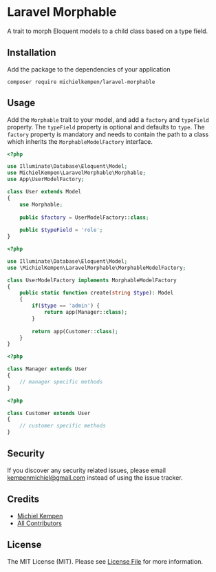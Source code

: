 # Laravel Morphable

A trait to morph Eloquent models to a child class based on a type field.

## Installation

Add the package to the dependencies of your application

```
composer require michielkempen/laravel-morphable
```

## Usage

Add the `Morphable` trait to your model, and add a `factory` and `typeField` property. The `typeField` property is optional and defaults to `type`. The `factory` property is mandatory and needs to contain the path to a class which inherits the `MorphableModelFactory` interface.

```php
<?php

use Illuminate\Database\Eloquent\Model;
use MichielKempen\LaravelMorphable\Morphable;
use App\UserModelFactory;

class User extends Model
{
    use Morphable;
    
    public $factory = UserModelFactory::class;
    
    public $typeField = 'role';
}
```

```php
<?php

use Illuminate\Database\Eloquent\Model;
use \MichielKempen\LaravelMorphable\MorphableModelFactory;

class UserModelFactory implements MorphableModelFactory
{
    public static function create(string $type): Model
    {
        if($type == 'admin') {
            return app(Manager::class);
        }   
    
        return app(Customer::class);
    }
}
```

```php
<?php

class Manager extends User
{
    // manager specific methods
}
```

```php
<?php

class Customer extends User
{
    // customer specific methods
}
```

## Security

If you discover any security related issues, please email kempenmichiel@gmail.com instead of using the issue tracker.

## Credits

- [Michiel Kempen](https://github.com/michielkempen)
- [All Contributors](../../contributors)

## License

The MIT License (MIT). Please see [License File](LICENSE.md) for more information.
